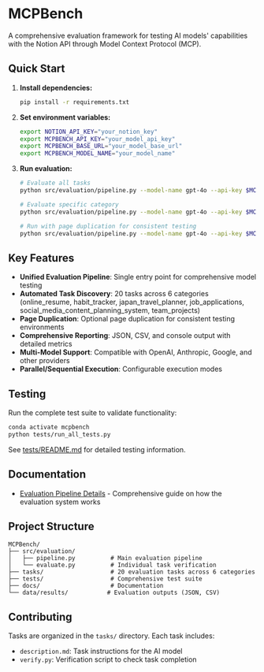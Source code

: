 # MCPBench

A comprehensive evaluation framework for testing AI models' capabilities with the Notion API through Model Context Protocol (MCP).

## Quick Start

1. **Install dependencies:**
   ```bash
   pip install -r requirements.txt
   ```

2. **Set environment variables:**
   ```bash
   export NOTION_API_KEY="your_notion_key"
   export MCPBENCH_API_KEY="your_model_api_key"
   export MCPBENCH_BASE_URL="your_model_base_url"
   export MCPBENCH_MODEL_NAME="your_model_name"
   ```

3. **Run evaluation:**
   ```bash
   # Evaluate all tasks
   python src/evaluation/pipeline.py --model-name gpt-4o --api-key $MCPBENCH_API_KEY --base-url $MCPBENCH_BASE_URL --notion-key $NOTION_API_KEY --tasks all
   
   # Evaluate specific category
   python src/evaluation/pipeline.py --model-name gpt-4o --api-key $MCPBENCH_API_KEY --base-url $MCPBENCH_BASE_URL --notion-key $NOTION_API_KEY --tasks online_resume
   
   # Run with page duplication for consistent testing
   python src/evaluation/pipeline.py --model-name gpt-4o --api-key $MCPBENCH_API_KEY --base-url $MCPBENCH_BASE_URL --notion-key $NOTION_API_KEY --tasks online_resume --duplicate-pages --source-pages '{"online_resume": "https://notion.so/page-url"}'
   ```

## Key Features

- **Unified Evaluation Pipeline**: Single entry point for comprehensive model testing
- **Automated Task Discovery**: 20 tasks across 6 categories (online_resume, habit_tracker, japan_travel_planner, job_applications, social_media_content_planning_system, team_projects)
- **Page Duplication**: Optional page duplication for consistent testing environments
- **Comprehensive Reporting**: JSON, CSV, and console output with detailed metrics
- **Multi-Model Support**: Compatible with OpenAI, Anthropic, Google, and other providers
- **Parallel/Sequential Execution**: Configurable execution modes

## Testing

Run the complete test suite to validate functionality:

```bash
conda activate mcpbench
python tests/run_all_tests.py
```

See [tests/README.md](tests/README.md) for detailed testing information.

## Documentation

- [Evaluation Pipeline Details](docs/EVALUATION_README.md) - Comprehensive guide on how the evaluation system works

## Project Structure

```
MCPBench/
├── src/evaluation/
│   ├── pipeline.py          # Main evaluation pipeline
│   └── evaluate.py          # Individual task verification
├── tasks/                   # 20 evaluation tasks across 6 categories
├── tests/                   # Comprehensive test suite  
├── docs/                    # Documentation
└── data/results/           # Evaluation outputs (JSON, CSV)
```

## Contributing

Tasks are organized in the `tasks/` directory. Each task includes:
- `description.md`: Task instructions for the AI model
- `verify.py`: Verification script to check task completion